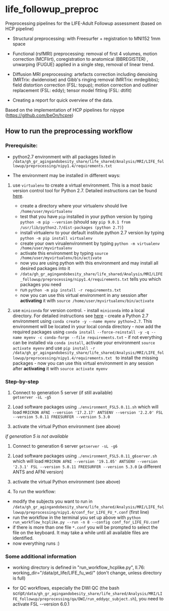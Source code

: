 # life_followup_preproc

Preprocessing pipelines for the LIFE-Adult Followup assessment (based on HCP pipeline)

+ Structural preprocessing: with Freesurfer + registration to MNI152 1mm space

+ Functional (rsfMRI) preprocessing: removal of first 4 volumes, motion correction (MCFlirt), coregistration to anatomical (BBREGISTER)
, unwarping (FUGUE) applied in a single step, removal of linear trend.

+ Diffusion MRI preprocessing: artefacts correction including denoising (MRTrix: dwidenoise) and Gibb's ringing removal (MRTrix: mrdegibbs); field distortion correction (FSL: topup); motion correction and outliner replacement (FSL: eddy); tensor model fitting (FSL: dtifit)

+ Creating a report for quick overview of the data.

Based on the implementation of HCP pipelines for nipype (https://github.com/beOn/hcpre)

## How to run the preprocessing workflow

### Prerequisite:
- python2.7 environment with all packages listed in `/data/gh_gr_agingandobesity_share/life_shared/Analysis/MRI/LIFE_followup/preprocessing/nipy1.4/requirements.txt`

- The environment may be installed in different ways:
1. use `virtualenv` to create a virtual environment. This is a most basic version control tool for Python 2.7. Detailed instructions can be found [here](https://packaging.python.org/tutorials/installing-packages/).

    - create a directory where your virtualenv should live `/home/user/myvirtualenv`
    - test that you have `pip` installed in your python version by typing `python -m pip --version` (should say `pip 9.0.1 from /usr/lib/python2.7/dist-packages (python 2.7)`)
    - install virtualenv to your default institute python 2.7 version by typing `python -m pip install virtualenv`
    - create your own virualenvironment by typing `python -m virtualenv /home/user/myvirtualenv`
    - activate this environment by typing `source /home/user/myvirtualenv/bin/activate`
    - now you are using python with this environment and may install all desired packages into it
    - `/data/gh_gr_agingandobesity_share/life_shared/Analysis/MRI/LIFE_followup/preprocessing/nipy1.4/requirements.txt` tells you which packages you need
    - run `python -m pip install -r requirements.txt`
    - now you can use this virtual environment in any session after **activating** it with `source /home/user/myvirtualenv/bin/activate`



  2. use `miniconda` for version control.
    - install `miniconda` into a local directory. For detailed instructions see [here](https://docs.conda.io/projects/conda/en/latest/user-guide/install/linux.html)
    - create a Python 2.7 environment using `conda create -y --name myenv python=2.7`. This environment will be located in your local conda directory
    - now add the required packages using `conda install --force-reinstall -y -q --name myenv -c conda-forge --file requirements.txt`
    - if not everything can be installed via `conda install`, activate your environment `source activate myenv` and use `pip install -r /data/gh_gr_agingandobesity_share/life_shared/Analysis/MRI/LIFE_followup/preprocessing/nipy1.4/requirements.txt ` to install the missing packages
    - now you can use this virtual environment in any session after **activating** it with `source activate myenv`



### Step-by-step

1. Connect to generation 5 server  (if still available)   
`getserver -sL -g5`

2. Load software packages using `./environment_FSL5.0.11.sh`
   which will load `MRICRON AFNI --version '17.2.17' ANTSENV --version '2.2.0' FSL --version 5.0.11 FREESURFER --version 5.3.0`
3. activate the virtual Python environment (see above)

*if generation 5 is not available*
 1. Connect to generation 6 server `getserver -sL -g6`
 2. Load software packages using `./environment_FSL5.0.11_g6server.sh`
    which will load `MRICRON AFNI --version '19.1.05' ANTSENV --version '2.3.1' FSL --version 5.0.11 FREESURFER --version 5.3.0` (a different ANTS and AFNI version)
 3. activate the virtual Python environment (see above)

4. To run the workflow:
  - modify the subjects you want to run in `/data/gh_gr_agingandobesity_share/life_shared/Analysis/MRI/LIFE_followup/preprocessing/nipy1.4/conf_for_LIFE_FU_*.conf` (first line)
  - run the workflow in the terminal you set up above with `python run_workflow_hcplike.py --run -n 8 --config conf_for_LIFE_FU.conf `
  - if there is more than one file `*.conf` you will be prompted to select the file on the keyboard. It may take a while until all available files are identified.
  - now everything runs :)

### Some additional information
- working directory is defined in "run_workflow_hcplike.py", ll.76: working_dir="/data/pt_life/LIFE_fu_wd/" (don't change, unless directory is full)

- for QC workflows, especially the DWI QC (the bash script`/data/gh_gr_agingandobesity_share/life_shared/Analysis/MRI/LIFE_followup/preprocessing/qa/DWI/run_eddyqc_subject.sh`), you need to activate FSL --version 6.0.1
